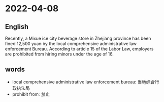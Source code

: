 # 2022-04-08

## English
Recently, a Mixue ice city beverage store in Zhejiang province has been fined 12,500 yuan by the local comprehensive administrative law enforcement Bureau.
According to article 15 of the Labor Law, employers are prohibited from hiring minors under the age of 16.


## words
* local comprehensive administrative law enforcement bureau: 当地综合行政执法局
* prohibit from: 禁止
